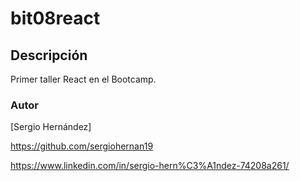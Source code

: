 # bit08react

## Descripción

Primer taller React en el Bootcamp.

### Autor

[Sergio Hernández]

https://github.com/sergiohernan19


https://www.linkedin.com/in/sergio-hern%C3%A1ndez-74208a261/